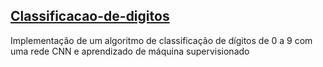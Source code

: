 ## [Classificacao-de-digitos](classificacao_digitos.ipynb)

 Implementação de um algoritmo de classificação de dígitos de 0 a 9 com uma rede CNN e aprendizado de máquina supervisionado
